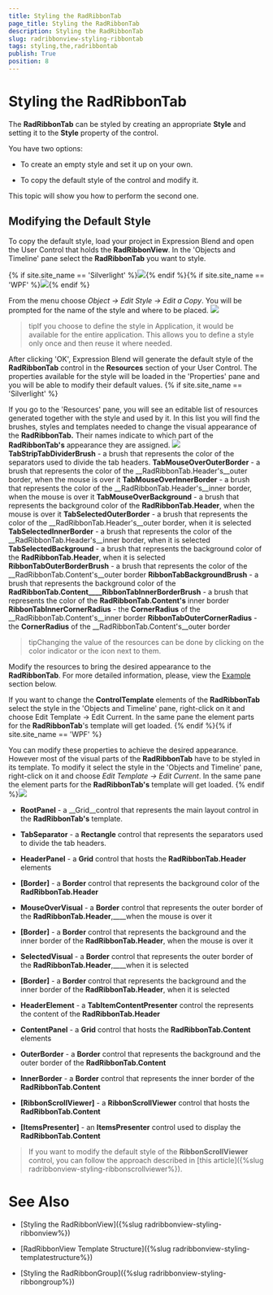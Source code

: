 ```yaml
---
title: Styling the RadRibbonTab
page_title: Styling the RadRibbonTab
description: Styling the RadRibbonTab
slug: radribbonview-styling-ribbontab
tags: styling,the,radribbontab
publish: True
position: 8
---
```


# Styling the RadRibbonTab



The __RadRibbonTab__ can be styled by creating an appropriate __Style__ and setting it to the __Style__ property of the control.
			

You have two options:

* To create an empty style and set it up on your own.

* To copy the default style of the control and modify it.

This topic will show you how to perform the second one.

## Modifying the Default Style

To copy the default style, load your project in Expression Blend and open the User Control that holds the __RadRibbonView__. In the 'Objects and Timeline' pane select the __RadRibbonTab__ you want to style.
				

{% if site.site_name == 'Silverlight' %}![](images/RibbonView_Styling_RibbonTab_Locate.png){% endif %}{% if site.site_name == 'WPF' %}![](images/RibbonView_Styling_RibbonTab_LocateWPF.png){% endif %}

From the menu choose *Object -> Edit Style -> Edit a Copy*. You will be prompted for the name of the style and where to be placed.
				![](images/RibbonView_Styling_RibbonTab_CreateStyle.png)

>tipIf you choose to define the style in Application, it would be available for the entire application. This allows you to define a style only once and then reuse it where needed.

After clicking 'OK', Expression Blend will generate the default style of the __RadRibbonTab__ control in the __Resources__ section of your User Control. The properties available for the style will be loaded in the 'Properties' pane and you will be able to modify their default values.
				{% if site.site_name == 'Silverlight' %}

If you go to the 'Resources' pane, you will see an editable list of resources generated together with the style and used by it. In this list you will find the brushes, styles and templates needed to change the visual appearance of the __RadRibbonTab.__ Their names indicate to which part of the __RadRibbonTab's__ appearance they are assigned.
					![](images/RibbonView_Styling_RibbonTab_Resources.png)__TabStripTabDividerBrush__ - a brush that represents the color of the separators used to divide the tab headers.
					__TabMouseOverOuterBorder__ - a brush that represents the color of the __RadRibbonTab.Header's__outer border, when the mouse is over it
					__TabMouseOverInnerBorder__ - a brush that represents the color of the __RadRibbonTab.Header's__inner border, when the mouse is over it
					__TabMouseOverBackground__ - a brush that represents the background color of the __RadRibbonTab.Header__, when the mouse is over it
					__TabSelectedOuterBorder__ - a brush that represents the color of the __RadRibbonTab.Header's__outer border, when it is selected
					__TabSelectedInnerBorder__ - a brush that represents the color of the __RadRibbonTab.Header's__inner border, when it is selected
					__TabSelectedBackground__ - a brush that represents the background color of the __RadRibbonTab.Header__, when it is selected
					__RibbonTabOuterBorderBrush__ - a brush that represents the color of the __RadRibbonTab.Content's__outer border
					__RibbonTabBackgroundBrush__ - a brush that represents the background color of the __RadRibbonTab.Content____RibbonTabInnerBorderBrush__ - a brush that represents the color of the __RadRibbonTab.Content's__ inner border
					__RibbonTabInnerCornerRadius__ - the __CornerRadius__ of the __RadRibbonTab.Content's__inner border
					__RibbonTabOuterCornerRadius__ - the __CornerRadius__ of the __RadRibbonTab.Content's__outer border
					

>tipChanging the value of the resources can be done by clicking on the color indicator or the icon next to them.

Modify the resources to bring the desired appearance to the __RadRibbonTab__. For more detailed information, please, view the
						[Example](#example) section below.
					

If you want to change the __ControlTemplate__ elements of the __RadRibbonTab__ select the style in the 'Objects and Timeline' pane, right-click on it and choose Edit Template -> Edit Current. In the same pane the element parts for the __RadRibbonTab__'s template will get loaded.
					{% endif %}{% if site.site_name == 'WPF' %}

You can modify these properties to achieve the desired appearance. However most of the visual parts of the __RadRibbonTab__ have to be styled in its template. To modify it select the style in the 'Objects and Timeline' pane, right-click on it and choose *Edit Template -> Edit Current*. In the same pane the element parts for the __RadRibbonTab's__ template will get loaded.
					{% endif %}![](images/RibbonView_Styling_RibbonTab_ControlTemplate.png)

* __RootPanel__ - a __Grid__control that represents the main layout control in the __RadRibbonTab's__ template.
						

* __TabSeparator__ - a __Rectangle__ control that represents the separators used to divide the tab headers.
							

* __HeaderPanel__ - a __Grid__ control that hosts the __RadRibbonTab.Header__ elements
								

* __[Border]__ - a __Border__ control that represents the background color of the __RadRibbonTab.Header__

* __MouseOverVisual__ - a __Border__ control that represents the outer border of the __RadRibbonTab.Header__,____when the mouse is over it
										

* __[Border]__ - a __Border__ control that represents the background and the inner border of the __RadRibbonTab.Header__, when the mouse is over it
											

* __SelectedVisual__ - a __Border__ control that represents the outer border of the __RadRibbonTab.Header__,____when it is selected
										

* __[Border]__ - a __Border__ control that represents the background and the inner border of the __RadRibbonTab.Header__, when it is selected
											

* __HeaderElement__ - a __TabItemContentPresenter__ control the represents the content of the __RadRibbonTab.Header__

* __ContentPanel__ - a __Grid__ control that hosts the __RadRibbonTab.Content__ elements
								

* __OuterBorder__ - a __Border__ control that represents the background and the outer border of the __RadRibbonTab.Content__

* __InnerBorder__ - a __Border__ control that represents the inner border of the __RadRibbonTab.Content__

* __[RibbonScrollViewer]__ - a __RibbonScrollViewer__ control that hosts the __RadRibbonTab.Content__

* __[ItemsPresenter]__ - an __ItemsPresenter__ control used to display the __RadRibbonTab.Content__

>If you want to modify the default style of the __RibbonScrollViewer__ control, you can follow the approach described in [this article]({%slug radribbonview-styling-ribbonscrollviewer%}).
					

# See Also

 * [Styling the RadRibbonView]({%slug radribbonview-styling-ribbonview%})

 * [RadRibbonView Template Structure]({%slug radribbonview-styling-templatestructure%})

 * [Styling the RadRibbonGroup]({%slug radribbonview-styling-ribbongroup%})
